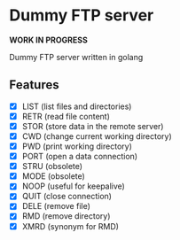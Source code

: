 # Dummy FTP server

**WORK IN PROGRESS**

Dummy FTP server written in golang

## Features

- [x] LIST (list files and directories)
- [x] RETR (read file content)
- [x] STOR (store data in the remote server)
- [x] CWD (change current working directory)
- [x] PWD (print working directory)
- [x] PORT (open a data connection)
- [x] STRU (obsolete)
- [x] MODE (obsolete)
- [x] NOOP (useful for keepalive)
- [x] QUIT (close connection)
- [x] DELE (remove file)
- [x] RMD (remove directory)
- [x] XMRD (synonym for RMD)